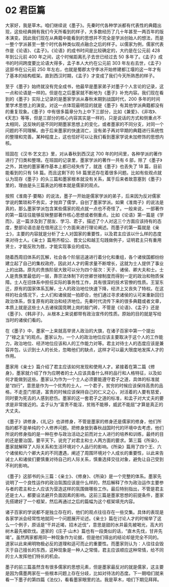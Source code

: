 # 02 君臣篇

大家好，我是草木。咱们继续说《墨子》。先秦时代各种学派都有代表性的典籍出现，这些经典拥有我们今天所看到的样子，大多数经历了几十年甚至一两百年的版本演变。因此我们现在从典籍中能看到的思想并不完全是学派创始人的想法，而是一整个学派甚至一整个时代各种类似观点融合之后的样子。以儒家为例，儒家代表作是《论语》、《孟子》。《论语》的成书时间是比较确定的，大约是在公元前 428 年到公元前 400 年之间，这个时候距离孔子去世已经过去 50 多年了。《孟子》成书的时间跨度要比论语大得多，孟子本人大约在公元前 303 年左右去世，《孟子》这部书在公元前 250 年左右，也就是蜀郡太守李冰开始修建都江堰的这一年才有了基本的结构框架。直到西汉时期，《孟子》才变成了我们今天所熟悉的样子。

至于《墨子》始终就没有完全成书，他最早是墨家弟子对墨子个人言论的记录，这一点和论语是一样的。但是在之后墨家就不断地为《墨子》补充内容。我们现在看到的《墨子》实际上记录的是墨家学派从春秋末期到战国时代，200 多年的时间里学术思想上的演变。对这一点体现最明显的就是《墨子》有其他学派典籍都没有的重复现象。《墨子》中有很多篇章分为上中下三部分，比如《兼爱》、《非攻》、《天志》等等，但是三部分的核心内容其实是一样的，只是说话的方式和侧重点不太相同，这反映的是不同时期墨家思想上的变化，或者墨家的不同分支，对同一个问题的不同理解。由于后来墨家的快速消亡，没有弟子再对早期的典籍进行系统性的整理和完善。某种程度上，这也恰好可以让我们看到墨家学说未加修饰的思想内核。

班固在《汉书·艺文志》里，对从春秋到西汉这 700 年的时间里，各种学派的著作进行了归类和整理。在班固的记录里，墨家学派的著作一共有 6 部，除了《墨子》之外，其他的墨家著作基本上都已经失传了，就连《墨子》也丢失了 18 篇，目前能看到的只有 58 篇。而且这剩下的 58 篇里还存在着很多问题。比如有些观点就认为现存《墨子》的头三篇和墨家根本就没有关系，属于后来者故意塞到《墨子》里的，理由是头三篇表达的根本就是儒家的观点。

按照《淮南子·要略》的说法，墨子一开始是儒家学派的弟子，后来因为反对儒家学说的繁琐和不务实，才抛弃了儒学，自创了墨家学派。如果《淮南子》的说法是真的，那么墨家学派包含某些儒家的观点就一点也不奇怪了。一般来说，一部著作的第一篇往往能够反映整部著作核心思想或者侧重点。比如《论语》第一篇是《学而》，这一篇涉及到了朋友、学习、君子，描述了个人对这三个方面应该持有的态度，整部论语总是在借用这三个方面来进行理论阐述。而墨子的第一篇就是《亲士》，主要的内容就是分析了士人对国家的重要性，以及君主应该以什么样的态度来对待士人。《亲士》篇用齐桓公、晋文公和越王勾践做例子，证明君主只有重用贤士，才能反败为胜，才能实现事业的成功。

随着西周旧体系的瓦解，社会各个阶层迅速进行着分化和重组，各个诸侯国都纷纷建立起了自己的集权政府，因此对人才的需求量不断增长，这就为士人提供了事业上的出路。原先的贵族阶层大致可以分为四个层次：天子、诸侯、卿大夫和士。士人是贵族里最低的一层，靠宗法体制下的世卿世禄制度而得到一定的政治和物质保障。士人在旧体系中担任实际的事务性工作，具有很深的技术官僚的性质。王室东迁，原有的国家体系瓦解，士人的政治地位快速下降，经济上又丧失了特权。在这样的社会情况下，士人们和诸侯就一拍即合，他们通过寻求诸侯的认可来重新回归政治体系，恢复原有的政治和经济地位。先秦时代流传下来的很多典籍或者文章，本质上就是这些士人去诸侯国竞聘上岗的敲门砖，不管是《论语》、《孟子》还是《墨子》、《韩非子》，从根本上来说都带有政治宣传的性质。原始的目的就是写给当时的诸侯们看的。

在《墨子》中，墨家一上来就高举贤人政治的大旗，在诸子百家中第一个提出了“禄之主”的观点。墨家认为，一个人的政治地位应该主要取决于这个人的工作能力，政治地位、经济地位应该和人的工作能力对等。君主对待士人的态度应该是兼容并包，认识到士人的长处，忽略他们的缺点，这样才可以最大限度地发挥人才的作用。

墨家用《亲士》篇介绍了君主应该如何发现和使用人才。紧接着在第二篇《修身》，墨家就介绍了作为应聘者的士人应该具备什么样的品行和人格特征，以及如何才能做到这些。墨家认为作为一个士人必须要能遵守君子之道，具体的标准就是“四行”，意思是作为一个优秀的士人，一个君子，贫穷的时候应该保持高贵的品格，不走歪门邪道，富贵的时候应该保持自己的仁义之心，对活着的人要有慈爱，同时要为死去的人感到悲伤。墨家的这一套君子之道的标准，和孟子对大丈夫的要求是非常接近的。孟子认为“富贵不能淫，贫贱不能移，威武不能屈”才算是真正的大丈夫。

《墨子》讲修身，《礼记》也讲修身，不管是墨家的修身还是儒家的修身，他们所指的都不是单纯的个人修养问题。把修身放到春秋战国时代的环境中去考虑，他们所说的修身指的是一种在参与政治活动之前而对士人进行的培养和训练，最终的目的还是要治国，要平天下。说完了对君主和士人两方面的要求。第三篇《所染》，墨家就解释了人际关系和生活环境对个人品行的影响。《所染》篇用了四个王、六个诸侯和六个卿大夫的不同遭遇，阐述了周围环境对个人成长的重要性，以此来告诫士人和诸侯们要慎重对待自己的人际关系，慎重选择交往对象，避免让自己受到不利的影响。

《墨子》这部书的头三篇：《亲士》、《修身》、《所染》是一个完整的体系。墨家先说明了一个良性运作的政治氛围应该是什么样的，然后解释了作为政治运作主要参与者的君主和士人应该为营造这样的氛围做哪些工作。最后特别指出，不管是君主还是士人，都要设法避开负面因素的影响。这前三篇是墨家思想的前提条件，墨家先搭建好了一个框架，然后再通过之后的篇幅为这个框架填充内容。

诸子百家的学说都不是独立存在的，他们的观点往往存在一些交集。具体的表现是各家学派会经常性地就同一个问题展开论述。《亲士》篇在讨论人才的时候举了这么一个例子，原话是“干井近竭，招木近伐”，意思是甜的水井最先被喝光，高大的树木最先被砍伐。道家的《庄子·山木》篇也有一段类似的话，“直木先伐，甘井先竭”。虽然两家都用同一种现象作为论据，但是他们得出的结论却是完全不同的。道家以此来阐明物极必反的道理和适可而止的重要性。而墨家则认为：人往往会毁灭于自己擅长的东西，这种现象是一种人之常情，君主应该顺应这种常情，给不同的士人发挥他们特长的机会。

墨子的前三篇虽然含有很多儒家的思想元素，但是墨家最反对的就是儒家，这主要是因为儒墨两家在一些根本问题上存在分歧，比如对待法的态度。下一期咱们就来看一下墨子的第四篇《法仪》，看看墨家眼里的法。我是草木，咱们下期见拜拜。
